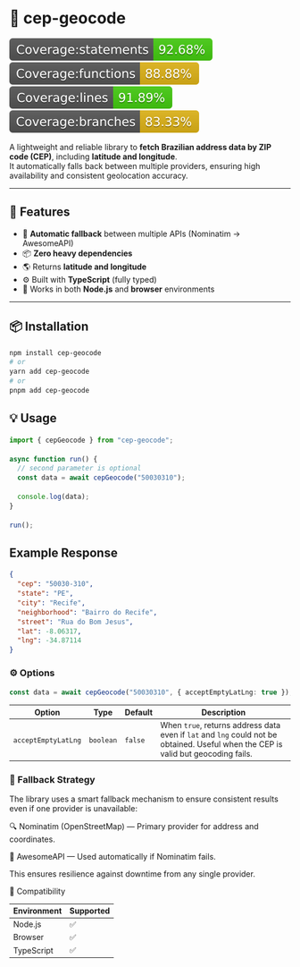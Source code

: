 # 📍 cep-geocode

![](./docs/badge-statements.svg) ![](./docs/badge-functions.svg) ![](./docs/badge-lines.svg) ![](./docs/badge-branches.svg)

A lightweight and reliable library to **fetch Brazilian address data by ZIP code (CEP)**, including **latitude and longitude**.  
It automatically falls back between multiple providers, ensuring high availability and consistent geolocation accuracy.

---

## 🚀 Features

- 🔄 **Automatic fallback** between multiple APIs (Nominatim → AwesomeAPI)
- 📦 **Zero heavy dependencies**
- 🌎 Returns **latitude and longitude**
- ⚙️ Built with **TypeScript** (fully typed)
- 🧩 Works in both **Node.js** and **browser** environments

---

## 📦 Installation

```bash
npm install cep-geocode
# or
yarn add cep-geocode
# or
pnpm add cep-geocode
```

## 💡 Usage

```ts
import { cepGeocode } from "cep-geocode";

async function run() {
  // second parameter is optional
  const data = await cepGeocode("50030310");

  console.log(data);
}

run();
```

## Example Response

```json
{
  "cep": "50030-310",
  "state": "PE",
  "city": "Recife",
  "neighborhood": "Bairro do Recife",
  "street": "Rua do Bom Jesus",
  "lat": -8.06317,
  "lng": -34.87114
}
```

### ⚙️ Options

```ts
const data = await cepGeocode("50030310", { acceptEmptyLatLng: true });
```

| Option              | Type      | Default | Description                                                                                                                        |
| ------------------- | --------- | ------- | ---------------------------------------------------------------------------------------------------------------------------------- |
| `acceptEmptyLatLng` | `boolean` | `false` | When `true`, returns address data even if `lat` and `lng` could not be obtained. Useful when the CEP is valid but geocoding fails. |

### 🧠 Fallback Strategy

The library uses a smart fallback mechanism to ensure consistent results even if one provider is unavailable:

🔍 Nominatim (OpenStreetMap) — Primary provider for address and coordinates.

💪 AwesomeAPI — Used automatically if Nominatim fails.

This ensures resilience against downtime from any single provider.

🧰 Compatibility

| Environment | Supported |
| ----------- | --------- |
| Node.js     | ✅        |
| Browser     | ✅        |
| TypeScript  | ✅        |
